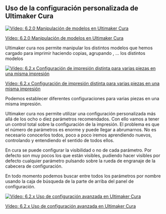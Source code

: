 ## Uso de la configuración personalizada de Ultimaker Cura

[![Vídeo: 6.2.0 Manipulación de modelos en Ultimaker Cura](https://img.youtube.com/vi/Y8YdmhNVcOY/0.jpg)](https://drive.google.com/file/d/1_98U7YbhLcToIUONu9TcN3wMTFina03z/view?usp=sharing)

[Vídeo: 6.2.0 Manipulación de modelos en Ultimaker Cura](https://drive.google.com/file/d/1_98U7YbhLcToIUONu9TcN3wMTFina03z/view?usp=sharing)

Ultimaker cura nos permite manipular los distintos modelos que hemos cargado para imprimir haciendo copias, agrupando , ...  los distintos modelos

[![Vídeo: 6.2.x Configuración de impresión distinta para varias piezas en una misma impresión ](https://img.youtube.com/vi/9_tk1nKCB0I/0.jpg)](https://drive.google.com/file/d/1MXAai3ipPlVQPDKutCa_4MkmlEzJqD7W/view?usp=sharing)

[Vídeo: 6.2.x Configuración de impresión distinta para varias piezas en una misma impresión](https://drive.google.com/file/d/1MXAai3ipPlVQPDKutCa_4MkmlEzJqD7W/view?usp=sharing)

Podemos establecer diferentes configuraciones para varias piezas en una misma impresión.



Ultimaker cura nos permite utilizar una configuración personalizada más allá de los ocho o diez parámetros recomendados. Con ello vamos a tener un control total sobre la configuración de la impresión.  El problema es que el número de parámetros es enorme y puede llegar a abrumarnos.  No es necesario conocerlos todos,  poco a poco iremos aprendiendo nuevos, controlando y entendiendo el sentido de todos ellos.

En cura se puede configurar  la visibilidad o no de cada parámetro.  Por defecto son muy pocos los que están visibles,  pudiendo hacer visibles por defecto cualquier parámetro pulsando sobre la rueda de engranaje de la cabecera de configuración.

En todo momento podemos buscar entre todos los parámetros por nombre usando la caja de búsqueda de la parte de arriba del  panel de configuración.

[![Vídeo: 6.2.x Uso de configuración avanzada en Ultimaker Cura](https://img.youtube.com/vi/oFOTMWJwd4k/0.jpg)](https://drive.google.com/file/d/1OWxtLtCngFeWha7PUGAu9fCjg1W7y9sc/view?usp=sharing)

[Vídeo: 6.2.x Uso de configuración avanzada en Ultimaker Cura](https://drive.google.com/file/d/1OWxtLtCngFeWha7PUGAu9fCjg1W7y9sc/view?usp=sharing)


